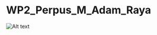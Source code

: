 # WP2_Perpus_M_Adam_Raya
![Alt text](https://i.pinimg.com/564x/df/d0/55/dfd055f173360a6130e66097059642e6.jpg)
